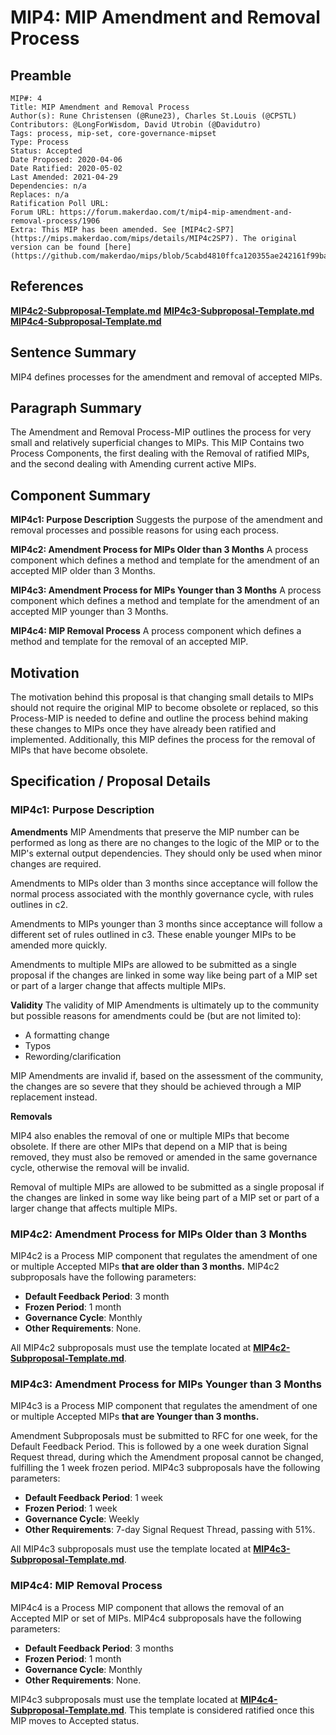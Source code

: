 # MIP4: MIP Amendment and Removal Process

## Preamble

```
MIP#: 4
Title: MIP Amendment and Removal Process
Author(s): Rune Christensen (@Rune23), Charles St.Louis (@CPSTL)
Contributors: @LongForWisdom, David Utrobin (@Davidutro)
Tags: process, mip-set, core-governance-mipset
Type: Process
Status: Accepted
Date Proposed: 2020-04-06
Date Ratified: 2020-05-02
Last Amended: 2021-04-29
Dependencies: n/a
Replaces: n/a
Ratification Poll URL:
Forum URL: https://forum.makerdao.com/t/mip4-mip-amendment-and-removal-process/1906
Extra: This MIP has been amended. See [MIP4c2-SP7](https://mips.makerdao.com/mips/details/MIP4c2SP7). The original version can be found [here](https://github.com/makerdao/mips/blob/5cabd4810ffca120355ae242161f99ba1dc8e7fc/MIP4/mip4.md).
  ```

## References

**[MIP4c2-Subproposal-Template.md](MIP4c2-Subproposal-Template.md)**
**[MIP4c3-Subproposal-Template.md](MIP4c3-Subproposal-Template.md)**
**[MIP4c4-Subproposal-Template.md](MIP4c4-Subproposal-Template.md)**

## Sentence Summary

MIP4 defines processes for the amendment and removal of accepted MIPs.

## Paragraph Summary

The Amendment and Removal Process-MIP outlines the process for very small and relatively superficial changes to MIPs. This MIP Contains two Process Components, the first dealing with the Removal of ratified MIPs, and the second dealing with Amending current active MIPs.

## Component Summary

**MIP4c1: Purpose Description**
Suggests the purpose of the amendment and removal processes and possible reasons for using each process.

**MIP4c2: Amendment Process for MIPs Older than 3 Months**
A process component which defines a method and template for the amendment of an accepted MIP older than 3 Months.

**MIP4c3: Amendment Process for MIPs Younger than 3 Months**
A process component which defines a method and template for the amendment of an accepted MIP younger than 3 Months.

**MIP4c4: MIP Removal Process**
A process component which defines a method and template for the removal of an accepted MIP.

## Motivation

The motivation behind this proposal is that changing small details to MIPs should not require the original MIP to become obsolete or replaced, so this Process-MIP is needed to define and outline the process behind making these changes to MIPs once they have already been ratified and implemented. Additionally, this MIP defines the process for the removal of MIPs that have become obsolete.

## Specification / Proposal Details

### MIP4c1: Purpose Description

**Amendments**
MIP Amendments that preserve the MIP number can be performed as long as there are no changes to the logic of the MIP or to the MIP's external output dependencies. They should only be used when minor changes are required.

Amendments to MIPs older than 3 months since acceptance will follow the normal process associated with the monthly governance cycle, with rules outlines in c2.

Amendments to MIPs younger than 3 months since acceptance will follow a different set of rules outlined in c3. These enable younger MIPs to be amended more quickly.

Amendments to multiple MIPs are allowed to be submitted as a single proposal if the changes are linked in some way like being part of a MIP set or part of a larger change that affects multiple MIPs.

**Validity**
The validity of MIP Amendments is ultimately up to the community but possible reasons for amendments could be (but are not limited to):

- A formatting change
- Typos
- Rewording/clarification

MIP Amendments are invalid if, based on the assessment of the community, the changes are so severe that they should be achieved through a MIP replacement instead.

**Removals**

MIP4 also enables the removal of one or multiple MIPs that become obsolete. If there are other MIPs that depend on a MIP that is being removed, they must also be removed or amended in the same governance cycle, otherwise the removal will be invalid.

Removal of multiple MIPs are allowed to be submitted as a single proposal if the changes are linked in some way like being part of a MIP set or part of a larger change that affects multiple MIPs.

### MIP4c2: Amendment Process for MIPs Older than 3 Months

MIP4c2 is a Process MIP component that regulates the amendment of one or multiple Accepted MIPs **that are older than 3 months.** MIP4c2 subproposals have the following parameters:

- **Default Feedback Period**: 3 month
- **Frozen Period**: 1 month
- **Governance Cycle**: Monthly
- **Other Requirements**: None.

All MIP4c2 subproposals must use the template located at **[MIP4c2-Subproposal-Template.md](MIP4c2-Subproposal-Template.md)**.

### MIP4c3: Amendment Process for MIPs Younger than 3 Months

MIP4c3 is a Process MIP component that regulates the amendment of one or multiple Accepted MIPs **that are Younger than 3 months.**

Amendment Subproposals must be submitted to RFC for one week, for the Default Feedback Period. This is followed by a one week duration Signal Request thread, during which the Amendment proposal cannot be changed, fulfilling the 1 week frozen period. MIP4c3 subproposals have the following parameters:

- **Default Feedback Period**: 1 week
- **Frozen Period**: 1 week
- **Governance Cycle**: Weekly
- **Other Requirements**: 7-day Signal Request Thread, passing with 51%.

All MIP4c3 subproposals must use the template located at **[MIP4c3-Subproposal-Template.md](MIP4c3-Subproposal-Template.md)**.

### MIP4c4: MIP Removal Process

MIP4c4 is a Process MIP component that allows the removal of an Accepted MIP or set of MIPs. MIP4c4 subproposals have the following parameters:

- **Default Feedback Period**: 3 months
- **Frozen Period**: 1 month
- **Governance Cycle**: Monthly
- **Other Requirements**: None.

MIP4c3 subproposals must use the template located at **[MIP4c4-Subproposal-Template.md](MIP4c4-Subproposal-Template.md)**. This template is considered ratified once this MIP moves to Accepted status.
